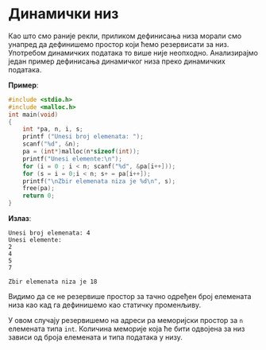 # Динамички низ

Као што смо раније рекли, приликом дефинисања низа морали смо унапред да дефинишемо простор који ћемо резервисати за низ. Употребом динамичких података то више није неопходно. Анализирајмо један пример дефинисања динамичког низа преко динамичких података.

**Пример**:

```c
#include <stdio.h>
#include <malloc.h>
int main(void)
{
    int *pa, n, i, s;
    printf ("Unesi broj elemenata: ");
    scanf("%d", &n);
    pa = (int*)malloc(n*sizeof(int));
    printf("Unesi elemente:\n");
    for (i = 0 ; i < n; scanf("%d", &pa[i++]));
    for (s = i = 0;i < n; s+ = pa[i++]);
    printf("\nZbir elemenata niza je %d\n", s);
    free(pa);
    return 0;
} 
```

**Излаз**:
```text
Unesi broj elemenata: 4
Unesi elemente:
2
4
5
7

Zbir elemenata niza je 18
```

Видимо да се не резервише простор за тачно одређен број елемената низа као кад га дефинишемо као статичку променљиву. 

У овом случају резервишемо на адреси pa меморијски простор за `n` елемената типа `int`.
Количина меморије која ће бити одвојена за низ зависи од броја елемената и типа података у низу. 

